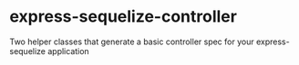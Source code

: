 # express-sequelize-controller
Two helper classes that generate a basic controller spec for your express-sequelize application
